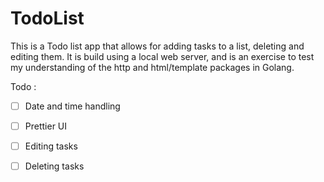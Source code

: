 # TodoList

This is a Todo list app that allows for adding tasks to a list, deleting and
editing them. 
It is build using a local web server, and is an exercise to test my understanding
of the http and html/template packages in Golang. 

Todo :
- [ ] Date and time handling
- [ ] Prettier UI
- [ ] Editing tasks
- [ ] Deleting tasks

